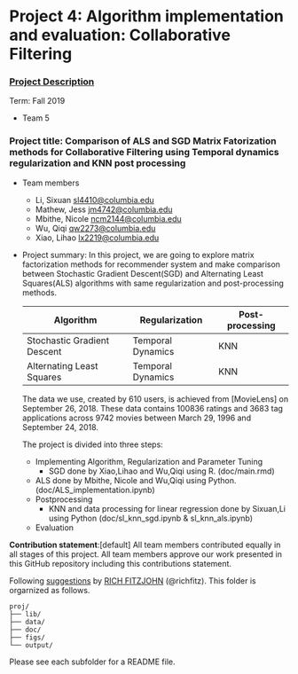 # Project 4: Algorithm implementation and evaluation: Collaborative Filtering

### [Project Description](doc/project4_desc.md)

Term: Fall 2019

+ Team 5

### Project title: Comparison of ALS and SGD Matrix Fatorization methods for Collaborative Filtering using Temporal dynamics regularization and KNN post processing

+ Team members
	+   Li, Sixuan sl4410@columbia.edu
	+   Mathew, Jess jm4742@columbia.edu
	+   Mbithe, Nicole ncm2144@columbia.edu
	+   Wu, Qiqi qw2273@columbia.edu
	+  Xiao, Lihao lx2219@columbia.edu
	
+ Project summary: 
In this project, we are going to explore matrix factorization methods for recommender system and make comparison between Stochastic Gradient Descent(SGD) and Alternating Least Squares(ALS) algorithms with same regularization and post-processing methods.

    Algorithm                   | Regularization     | Post-processing
    --------------------------- | -------------------| -------------
    Stochastic Gradient Descent | Temporal Dynamics  | KNN
     Alternating Least Squares  | Temporal Dynamics  | KNN
     
   The data we use, created by 610 users,  is achieved from [MovieLens] on September 26, 2018. These data contains 100836 ratings and 3683 tag   applications across 9742 movies between March 29, 1996 and September 24, 2018. 
   
   The project is divided into three steps:
    + Implementing Algorithm, Regularization and Parameter Tuning 
    	+ SGD done by Xiao,Lihao and Wu,Qiqi using R. (doc/main.rmd)
	+ ALS done by Mbithe, Nicole and Wu,Qiqi using Python. (doc/ALS_implementation.ipynb) 
    + Postprocessing 
    	+ KNN and data processing for linear regression done by Sixuan,Li using Python (doc/sl_knn_sgd.ipynb & sl_knn_als.ipynb) 
    + Evaluation
   

**Contribution statement**:[default] All team members contributed equally in all stages of this project. All team members approve our work presented in this GitHub repository including this contributions statement. 

Following [suggestions](http://nicercode.github.io/blog/2013-04-05-projects/) by [RICH FITZJOHN](http://nicercode.github.io/about/#Team) (@richfitz). This folder is orgarnized as follows.

```
proj/
├── lib/
├── data/
├── doc/
├── figs/
└── output/
```

Please see each subfolder for a README file.
